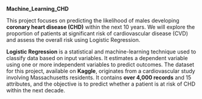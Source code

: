 **Machine_Learning_CHD**

This project focuses on predicting the likelihood of males developing **coronary heart disease (CHD)** within the next 10 years.
We will explore the proportion of patients at significant risk of cardiovascular disease (CVD) and assess the overall risk using Logistic Regression. 

**Logistic Regression** is a statistical and machine-learning technique used to classify data based on input variables. It estimates a dependent variable using one or more independent variables to predict outcomes.
The dataset for this project, available on **Kaggle**, originates from a cardiovascular study involving Massachusetts residents. It contains **over 4,000 records** and 15 attributes, and the objective is to predict whether a patient is at risk of CHD within the next decade.
